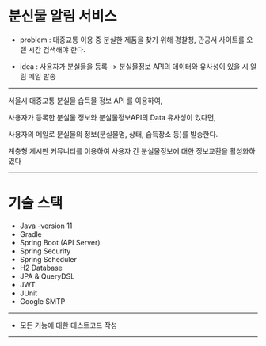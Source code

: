 # 분신물 알림 서비스

* problem : 대중교통 이용 중 분실한 제품을 찾기 위해 경찰청, 관공서 사이트를 오랜 시간 검색해야 한다.

* idea : 사용자가 분실물을 등록 -> 분실물정보 API의 데이터와 유사성이 있을 시 알림 메일 발송

---

서울시 대중교통 분실물 습득물 정보 API 를 이용하여,

사용자가 등록한 분실물 정보와 분실물정보API의 Data 유사성이 있다면,
 
사용자의 메일로 분실물의 정보(분실물명, 상태, 습득장소 등)를 발송한다.

계층형 게시판 커뮤니티를 이용하여 사용자 간 분실물정보에 대한 정보교환을 활성화하였다

---
# 기술 스택

* Java -version 11
* Gradle
* Spring Boot (API Server)
* Spring Security
* Spring Scheduler
* H2 Database
* JPA & QueryDSL
* JWT
* JUnit
* Google SMTP

---
* 모든 기능에 대한 테스트코드 작성
---
